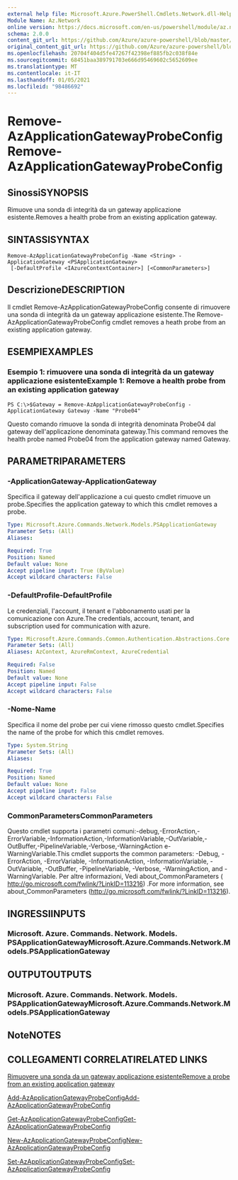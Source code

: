 ```yaml
---
external help file: Microsoft.Azure.PowerShell.Cmdlets.Network.dll-Help.xml
Module Name: Az.Network
online version: https://docs.microsoft.com/en-us/powershell/module/az.network/remove-azapplicationgatewayprobeconfig
schema: 2.0.0
content_git_url: https://github.com/Azure/azure-powershell/blob/master/src/Network/Network/help/Remove-AzApplicationGatewayProbeConfig.md
original_content_git_url: https://github.com/Azure/azure-powershell/blob/master/src/Network/Network/help/Remove-AzApplicationGatewayProbeConfig.md
ms.openlocfilehash: 20704f404d5fe47267f42398ef885fb2c038f84e
ms.sourcegitcommit: 68451baa389791703e666d95469602c5652609ee
ms.translationtype: MT
ms.contentlocale: it-IT
ms.lasthandoff: 01/05/2021
ms.locfileid: "98486692"
---
```

# <span data-ttu-id="4fd44-101">Remove-AzApplicationGatewayProbeConfig</span><span class="sxs-lookup"><span data-stu-id="4fd44-101">Remove-AzApplicationGatewayProbeConfig</span></span>

## <span data-ttu-id="4fd44-102">Sinossi</span><span class="sxs-lookup"><span data-stu-id="4fd44-102">SYNOPSIS</span></span>
<span data-ttu-id="4fd44-103">Rimuove una sonda di integrità da un gateway applicazione esistente.</span><span class="sxs-lookup"><span data-stu-id="4fd44-103">Removes a health probe from an existing application gateway.</span></span>

## <span data-ttu-id="4fd44-104">SINTASSI</span><span class="sxs-lookup"><span data-stu-id="4fd44-104">SYNTAX</span></span>

```
Remove-AzApplicationGatewayProbeConfig -Name <String> -ApplicationGateway <PSApplicationGateway>
 [-DefaultProfile <IAzureContextContainer>] [<CommonParameters>]
```

## <span data-ttu-id="4fd44-105">Descrizione</span><span class="sxs-lookup"><span data-stu-id="4fd44-105">DESCRIPTION</span></span>
<span data-ttu-id="4fd44-106">Il cmdlet Remove-AzApplicationGatewayProbeConfig consente di rimuovere una sonda di integrità da un gateway applicazione esistente.</span><span class="sxs-lookup"><span data-stu-id="4fd44-106">The Remove-AzApplicationGatewayProbeConfig cmdlet removes a heath probe from an existing application gateway.</span></span>

## <span data-ttu-id="4fd44-107">ESEMPI</span><span class="sxs-lookup"><span data-stu-id="4fd44-107">EXAMPLES</span></span>

### <span data-ttu-id="4fd44-108">Esempio 1: rimuovere una sonda di integrità da un gateway applicazione esistente</span><span class="sxs-lookup"><span data-stu-id="4fd44-108">Example 1: Remove a health probe from an existing application gateway</span></span>
```
PS C:\>$Gateway = Remove-AzApplicationGatewayProbeConfig -ApplicationGateway Gateway -Name "Probe04"
```

<span data-ttu-id="4fd44-109">Questo comando rimuove la sonda di integrità denominata Probe04 dal gateway dell'applicazione denominata gateway.</span><span class="sxs-lookup"><span data-stu-id="4fd44-109">This command removes the health probe named Probe04 from the application gateway named Gateway.</span></span>

## <span data-ttu-id="4fd44-110">PARAMETRI</span><span class="sxs-lookup"><span data-stu-id="4fd44-110">PARAMETERS</span></span>

### <span data-ttu-id="4fd44-111">-ApplicationGateway</span><span class="sxs-lookup"><span data-stu-id="4fd44-111">-ApplicationGateway</span></span>
<span data-ttu-id="4fd44-112">Specifica il gateway dell'applicazione a cui questo cmdlet rimuove un probe.</span><span class="sxs-lookup"><span data-stu-id="4fd44-112">Specifies the application gateway to which this cmdlet removes a probe.</span></span>

```yaml
Type: Microsoft.Azure.Commands.Network.Models.PSApplicationGateway
Parameter Sets: (All)
Aliases:

Required: True
Position: Named
Default value: None
Accept pipeline input: True (ByValue)
Accept wildcard characters: False
```

### <span data-ttu-id="4fd44-113">-DefaultProfile</span><span class="sxs-lookup"><span data-stu-id="4fd44-113">-DefaultProfile</span></span>
<span data-ttu-id="4fd44-114">Le credenziali, l'account, il tenant e l'abbonamento usati per la comunicazione con Azure.</span><span class="sxs-lookup"><span data-stu-id="4fd44-114">The credentials, account, tenant, and subscription used for communication with azure.</span></span>

```yaml
Type: Microsoft.Azure.Commands.Common.Authentication.Abstractions.Core.IAzureContextContainer
Parameter Sets: (All)
Aliases: AzContext, AzureRmContext, AzureCredential

Required: False
Position: Named
Default value: None
Accept pipeline input: False
Accept wildcard characters: False
```

### <span data-ttu-id="4fd44-115">-Nome</span><span class="sxs-lookup"><span data-stu-id="4fd44-115">-Name</span></span>
<span data-ttu-id="4fd44-116">Specifica il nome del probe per cui viene rimosso questo cmdlet.</span><span class="sxs-lookup"><span data-stu-id="4fd44-116">Specifies the name of the probe for which this cmdlet removes.</span></span>

```yaml
Type: System.String
Parameter Sets: (All)
Aliases:

Required: True
Position: Named
Default value: None
Accept pipeline input: False
Accept wildcard characters: False
```

### <span data-ttu-id="4fd44-117">CommonParameters</span><span class="sxs-lookup"><span data-stu-id="4fd44-117">CommonParameters</span></span>
<span data-ttu-id="4fd44-118">Questo cmdlet supporta i parametri comuni:-debug,-ErrorAction,-ErrorVariable,-InformationAction,-InformationVariable,-OutVariable,-OutBuffer,-PipelineVariable,-Verbose,-WarningAction e-WarningVariable.</span><span class="sxs-lookup"><span data-stu-id="4fd44-118">This cmdlet supports the common parameters: -Debug, -ErrorAction, -ErrorVariable, -InformationAction, -InformationVariable, -OutVariable, -OutBuffer, -PipelineVariable, -Verbose, -WarningAction, and -WarningVariable.</span></span> <span data-ttu-id="4fd44-119">Per altre informazioni, Vedi about_CommonParameters ( http://go.microsoft.com/fwlink/?LinkID=113216) .</span><span class="sxs-lookup"><span data-stu-id="4fd44-119">For more information, see about_CommonParameters (http://go.microsoft.com/fwlink/?LinkID=113216).</span></span>

## <span data-ttu-id="4fd44-120">INGRESSI</span><span class="sxs-lookup"><span data-stu-id="4fd44-120">INPUTS</span></span>

### <span data-ttu-id="4fd44-121">Microsoft. Azure. Commands. Network. Models. PSApplicationGateway</span><span class="sxs-lookup"><span data-stu-id="4fd44-121">Microsoft.Azure.Commands.Network.Models.PSApplicationGateway</span></span>

## <span data-ttu-id="4fd44-122">OUTPUT</span><span class="sxs-lookup"><span data-stu-id="4fd44-122">OUTPUTS</span></span>

### <span data-ttu-id="4fd44-123">Microsoft. Azure. Commands. Network. Models. PSApplicationGateway</span><span class="sxs-lookup"><span data-stu-id="4fd44-123">Microsoft.Azure.Commands.Network.Models.PSApplicationGateway</span></span>

## <span data-ttu-id="4fd44-124">Note</span><span class="sxs-lookup"><span data-stu-id="4fd44-124">NOTES</span></span>

## <span data-ttu-id="4fd44-125">COLLEGAMENTI CORRELATI</span><span class="sxs-lookup"><span data-stu-id="4fd44-125">RELATED LINKS</span></span>

[<span data-ttu-id="4fd44-126">Rimuovere una sonda da un gateway applicazione esistente</span><span class="sxs-lookup"><span data-stu-id="4fd44-126">Remove a probe from an existing application gateway</span></span>](https://azure.microsoft.com/en-us/documentation/articles/application-gateway-create-probe-ps/#remove-a-probe-from-an-existing-application-gateway)

[<span data-ttu-id="4fd44-127">Add-AzApplicationGatewayProbeConfig</span><span class="sxs-lookup"><span data-stu-id="4fd44-127">Add-AzApplicationGatewayProbeConfig</span></span>](./Add-AzApplicationGatewayProbeConfig.md)

[<span data-ttu-id="4fd44-128">Get-AzApplicationGatewayProbeConfig</span><span class="sxs-lookup"><span data-stu-id="4fd44-128">Get-AzApplicationGatewayProbeConfig</span></span>](./Get-AzApplicationGatewayProbeConfig.md)

[<span data-ttu-id="4fd44-129">New-AzApplicationGatewayProbeConfig</span><span class="sxs-lookup"><span data-stu-id="4fd44-129">New-AzApplicationGatewayProbeConfig</span></span>](./New-AzApplicationGatewayProbeConfig.md)

[<span data-ttu-id="4fd44-130">Set-AzApplicationGatewayProbeConfig</span><span class="sxs-lookup"><span data-stu-id="4fd44-130">Set-AzApplicationGatewayProbeConfig</span></span>](./Set-AzApplicationGatewayProbeConfig.md)

